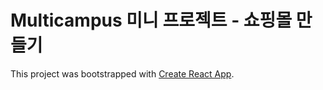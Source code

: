# Multicampus 미니 프로젝트 - 쇼핑몰 만들기

This project was bootstrapped with [Create React App](https://github.com/facebook/create-react-app).

